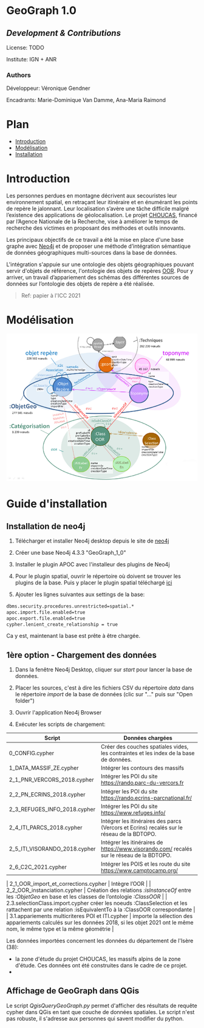 # GeoGraph 1.0

## _Development & Contributions_

License:  TODO

Institute: IGN + ANR

### Authors

Développeur: Véronique Gendner

Encadrants: Marie-Dominique Van Damme, Ana-Maria Raimond


# Plan
- [Introduction](#Introduction)
- [Modélisation](#Modélisation)
- [Installation](#Installation)


# Introduction
Les personnes perdues en montagne décrivent aux secouristes leur environnement spatial, en retraçant leur itinéraire 
et en énumérant les points de repère le jalonnant. Leur localisation s’avère une tâche difficile malgré 
l’existence des applications de géolocalisation. Le projet [CHOUCAS](http://choucas.ign.fr/), 
financé par l’Agence Nationale de la Recherche, vise à améliorer le temps de recherche des victimes 
en proposant des méthodes et outils innovants. 

Les principaux objectifs de ce travail a été la mise en place d'une base graphe avec [Neo4j](https://neo4j.com/) 
et de proposer une méthode d’intégration sémantique de données géographiques multi-sources dans la base de données.

L'intégration s'appuie sur une ontologie des objets géographiques pouvant servir d'objets de référence, 
l'ontologie des objets de repères [OOR](http://choucas.ign.fr/doc/ontologies/index-fr.html). 
Pour y arriver, un travail d’appariement des schémas des différentes sources de données sur l’ontologie des objets 
de repère a été réalisée.

> Ref: papier à l'ICC 2021


# Modélisation

![png](https://github.com/ANRChoucas/GeoGraph_1.0/blob/main/img/modele_geograph_2_0.png)


# Guide d'installation

## Installation de neo4j

1. Télécharger et installer Neo4j desktop depuis le site de [neo4j](https://neo4j.com/download)

2. Créer une base Neo4j 4.3.3 "GeoGraph_1_0"

3. Installer le plugin APOC avec l'installeur des plugins de Neo4j

4. Pour le plugin spatial, ouvrir le répertoire où doivent se trouver les plugins de la base.
Puis y placer le plugin spatial téléchargé [ici](https://github.com/neo4j-contrib/spatial/releases)

5. Ajouter les lignes suivantes aux settings de la base:
```cypher
dbms.security.procedures.unrestricted=spatial.*
apoc.import.file.enabled=true
apoc.export.file.enabled=true
cypher.lenient_create_relationship = true
```

Ca y est, maintenant la base est prête à être chargée.

## 1ère option - Chargement des données

1. Dans la fenêtre Neo4j Desktop, cliquer sur _start_ pour lancer la base de données.

2. Placer les sources, c'est à dire les fichiers CSV du répertoire _data_ dans le répertoire _import_ de la base de données 
(clic sur "..." puis sur "Open folder")

3. Ouvrir l'application Neo4j Browser

4. Exécuter les scripts de chargement:

| Script          | Données chargées                                                                       |
| --------------- | -------------------------------------------------------------------------------------- |
| 0_CONFIG.cypher                   | Créer des couches spatiales vides, les contraintes et les index de la base de données. |
| 1_DATA_MASSIF_ZE.cypher           | Intégrer les contours des massifs  |
| 2_1_PNR_VERCORS_2018.cypher       | Intégrer les POI du site https://rando.parc-du-vercors.fr |
| 2_2_PN_ECRINS_2018.cypher         | Intégrer les POI du site https://rando.ecrins-parcnational.fr/ |
| 2_3_REFUGES_INFO_2018.cypher      | Intégrer les POI du site https://www.refuges.info/ |
| 2_4_ITI_PARCS_2018.cypher         | Intégrer les itinéraires des parcs (Vercors et Ecrins) recalés sur le réseau de la BDTOPO.  |
| 2_5_ITI_VISORANDO_2018.cypher     | Intégrer les itinéraires de https://www.visorando.com/ recalés sur le réseau de la BDTOPO.  |
| 2_6_C2C_2021.cypher               | Intégrer les POIS et les route du site https://www.camptocamp.org/ |

| 2_1_OOR_import_et_corrections.cypher | Intègre l’OOR |
| 2_2_OOR_instanciation.cypher | Création des relations _:isInstanceOf_ entre les _:ObjetGeo_ en base et les classes de l’ontologie _:ClassOOR_ |
| 2.3.selectionClass.import.cypher créer les noeuds :ClassSelection et les rattachent par une relation :isEquivalentTo à la :ClassOOR correspondante |
| 3.1.appariements multicriteres POI et ITI.cypher | importe la sélection des appariements calculés sur les données 2018, si les objet 2021 ont le même nom, le même type et la même géométrie |


Les données importées concernent les données du département de l'Isère (38):
* la zone d'étude du projet CHOUCAS, les massifs alpins de la zone d'étude. 
Ces données ont été construites dans le cadre de ce projet.
* 


## Affichage de GeoGraph dans QGis

Le script _QgisQueryGeoGraph.py_ permet d'afficher des résultats de requête cypher dans QGis 
en tant que couche de données spatiales. Le script n'est pas robuste, il s'adresse aux personnes 
qui savent modifier du python.






